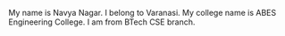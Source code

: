 My name is Navya Nagar.
I belong to Varanasi.
My college name is ABES Engineering College.
I am from BTech CSE branch.
